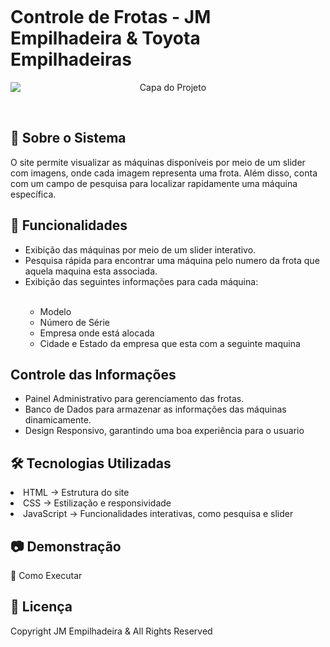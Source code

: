 <img src="" alt=""></img>
<h1>Controle de Frotas - JM Empilhadeira & Toyota Empilhadeiras</h1>
<p align="center">
    <img src="capa_do_projeto.jpg" alt="Capa do Projeto" style="display: block; margin: auto;">
</p>

<br>

<h2>📌 Sobre o Sistema</h2>

<p>O site permite visualizar as máquinas disponíveis por meio de um slider com imagens, onde cada imagem representa uma frota. Além disso, conta com um campo de pesquisa para localizar rapidamente uma máquina específica.</p>

<h2>🚀 Funcionalidades</h2>

<ul>

<li>Exibição das máquinas por meio de um slider interativo.</li>
    
<li>Pesquisa rápida para encontrar uma máquina pelo numero da frota que aquela maquina esta associada.</li>

<li>Exibição das seguintes informações para cada máquina:</li>
<br>

<ul>    
    <li>Modelo</li>
    <li>Número de Série</li>
    <li>Empresa onde está alocada</li>
    <li>Cidade e Estado da empresa que esta com a seguinte maquina
</li>

</ul>
</ul>

<h2>Controle das Informações</h2>

<ul>
<li>Painel Administrativo para gerenciamento das frotas.</li>
    
<li>Banco de Dados para armazenar as informações das máquinas dinamicamente.</li>
    
<li>Design Responsivo, garantindo uma boa experiência para o usuario</li>
</ul>

<h2>🛠️  Tecnologias Utilizadas</h2>

<li>HTML → Estrutura do site</li>

<li>CSS → Estilização e responsividade</li>

<li>JavaScript → Funcionalidades interativas, como pesquisa e slider</li>

<h2>📷 Demonstração</h2>

🔧  Como Executar

<h2>📄 Licença</h2>

<footer>
    Copyright JM Empilhadeira & All Rights Reserved
</footer>
